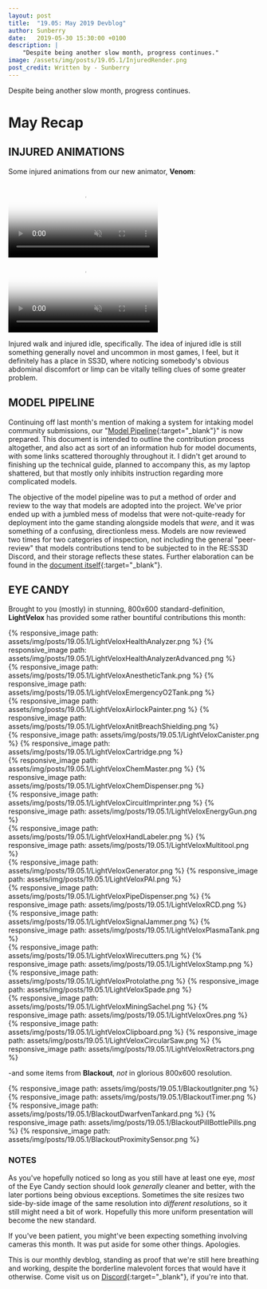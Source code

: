 ```yaml
---
layout: post
title:  "19.05: May 2019 Devblog"
author: Sunberry
date:   2019-05-30 15:30:00 +0100
description: |
    "Despite being another slow month, progress continues."
image: /assets/img/posts/19.05.1/InjuredRender.png
post_credit: Written by - Sunberry
---
```



Despite being another slow month, progress continues.

# May Recap

## INJURED ANIMATIONS

Some injured animations from our new animator, **Venom**:

<video autoplay="autoplay" muted loop="loop" poster="{{ site.baseurl }}/assets/img/posts/19.05.1/InjuredWalk.jpg">
  <source src="{{ site.baseurl }}/assets/img/posts/19.05.1/InjuredWalk.webm" type="video/webm">
  <source src="{{ site.baseurl }}/assets/img/posts/19.05.1/InjuredWalk.mp4" type="video/mp4">
</video>

<video autoplay="autoplay" muted loop="loop" poster="{{ site.baseurl }}/assets/img/posts/19.05.1/InjuredIdle.jpg">
  <source src="{{ site.baseurl }}/assets/img/posts/19.05.1/InjuredIdle.webm" type="video/webm">
  <source src="{{ site.baseurl }}/assets/img/posts/19.05.1/InjuredIdle.mp4" type="video/mp4">
</video>

Injured walk and injured idle, specifically. The idea of injured idle is still something generally novel and uncommon in most games, I feel, but it definitely has a place in SS3D, where noticing somebody's obvious abdominal discomfort or limp can be vitally telling clues of some greater problem.

## MODEL PIPELINE

Continuing off last month's mention of making a system for intaking model community submissions, our "[Model Pipeline](https://docs.google.com/document/d/1oz9qOsgDMaTaa3VagsiW9OdbJJvw3AvG6XR97ZZfLU8/edit?usp=sharing){:target="_blank"}" is now prepared. This document is intended to outline the contribution process altogether, and also act as sort of an information hub for model documents, with some links scattered thoroughly throughout it. I didn't get around to finishing up the technical guide, planned to accompany this, as my laptop shattered, but that mostly only inhibits instruction regarding more complicated models.

The objective of the model pipeline was to put a method of order and review to the way that models are adopted into the project. We've prior ended up with a jumbled mess of modelss that were not-quite-ready for deployment into the game standing alongside models that *were*, and it was something of a confusing, directionless mess. Models are now reviewed two times for two categories of inspection, not including the general "peer-review" that models contributions tend to be subjected to in the RE:SS3D Discord, and their storage reflects these states. Further elaboration can be found in the [document itself](https://docs.google.com/document/d/1oz9qOsgDMaTaa3VagsiW9OdbJJvw3AvG6XR97ZZfLU8/edit?usp=sharing){:target="_blank"}.

## EYE CANDY

Brought to you (mostly) in stunning, 800x600 standard-definition, **LightVelox** has provided some rather bountiful contributions this month:

<div class='horizontal-2' markdown='1'>
{% responsive_image path: assets/img/posts/19.05.1/LightVeloxHealthAnalyzer.png %}
{% responsive_image path: assets/img/posts/19.05.1/LightVeloxHealthAnalyzerAdvanced.png %}
</div>
<div class='horizontal-2' markdown='1'>
{% responsive_image path: assets/img/posts/19.05.1/LightVeloxAnestheticTank.png %}
{% responsive_image path: assets/img/posts/19.05.1/LightVeloxEmergencyO2Tank.png %}
</div>
<div class='horizontal-2' markdown='1'>
{% responsive_image path: assets/img/posts/19.05.1/LightVeloxAirlockPainter.png %}
{% responsive_image path: assets/img/posts/19.05.1/LightVeloxAnitBreachShielding.png %}
</div>
<div class='horizontal-2' markdown='1'>
{% responsive_image path: assets/img/posts/19.05.1/LightVeloxCanister.png %}
{% responsive_image path: assets/img/posts/19.05.1/LightVeloxCartridge.png %}
</div>
<div class='horizontal-2' markdown='1'>
{% responsive_image path: assets/img/posts/19.05.1/LightVeloxChemMaster.png %}
{% responsive_image path: assets/img/posts/19.05.1/LightVeloxChemDispenser.png %}
</div>
<div class='horizontal-2' markdown='1'>
{% responsive_image path: assets/img/posts/19.05.1/LightVeloxCircuitImprinter.png %}
{% responsive_image path: assets/img/posts/19.05.1/LightVeloxEnergyGun.png %}
</div>
<div class='horizontal-2' markdown='1'>
{% responsive_image path: assets/img/posts/19.05.1/LightVeloxHandLabeler.png %}
{% responsive_image path: assets/img/posts/19.05.1/LightVeloxMultitool.png %}
</div>
<div class='horizontal-2' markdown='1'>
{% responsive_image path: assets/img/posts/19.05.1/LightVeloxGenerator.png %}
{% responsive_image path: assets/img/posts/19.05.1/LightVeloxPAI.png %}
</div>
<div class='horizontal-2' markdown='1'>
{% responsive_image path: assets/img/posts/19.05.1/LightVeloxPipeDispenser.png %}
{% responsive_image path: assets/img/posts/19.05.1/LightVeloxRCD.png %}
</div>
<div class='horizontal-2' markdown='1'>
{% responsive_image path: assets/img/posts/19.05.1/LightVeloxSignalJammer.png %}
{% responsive_image path: assets/img/posts/19.05.1/LightVeloxPlasmaTank.png %}
</div>
<div class='horizontal-2' markdown='1'>
{% responsive_image path: assets/img/posts/19.05.1/LightVeloxWirecutters.png %}
{% responsive_image path: assets/img/posts/19.05.1/LightVeloxStamp.png %}
</div>
<div class='horizontal-2' markdown='1'>
{% responsive_image path: assets/img/posts/19.05.1/LightVeloxProtolathe.png %}
{% responsive_image path: assets/img/posts/19.05.1/LightVeloxSpade.png %}
</div>
<div class='horizontal-2' markdown='1'>
{% responsive_image path: assets/img/posts/19.05.1/LightVeloxMiningSachel.png %}
{% responsive_image path: assets/img/posts/19.05.1/LightVeloxOres.png %}
</div>
<div class='horizontal-3' markdown='1'>
{% responsive_image path: assets/img/posts/19.05.1/LightVeloxClipboard.png %}
{% responsive_image path: assets/img/posts/19.05.1/LightVeloxCircularSaw.png %}
{% responsive_image path: assets/img/posts/19.05.1/LightVeloxRetractors.png %}
</div>

-and some items from **Blackout**, *not* in glorious 800x600 resolution.

<div class='horizontal-2' markdown='1'>
{% responsive_image path: assets/img/posts/19.05.1/BlackoutIgniter.png %}
{% responsive_image path: assets/img/posts/19.05.1/BlackoutTimer.png %}
</div>
<div class='horizontal-3' markdown='1'>
{% responsive_image path: assets/img/posts/19.05.1/BlackoutDwarfvenTankard.png %}
{% responsive_image path: assets/img/posts/19.05.1/BlackoutPillBottlePills.png %}
{% responsive_image path: assets/img/posts/19.05.1/BlackoutProximitySensor.png %}
</div>

### NOTES

As you've hopefully noticed so long as you still have at least one eye, *most* of the Eye Candy section should look *generally* cleaner and better, with the later portions being obvious exceptions. Sometimes the site resizes two side-by-side image of the same resolution into *different resolutions*, so it still might need a bit of work. Hopefully this more uniform presentation will become the new standard.

If you've been patient, you might've been expecting something involving cameras this month. It was put aside for some other things. Apologies.

This is our monthly devblog, standing as proof that we're still here breathing and working, despite the borderline malevolent forces that would have it otherwise.
Come visit us on [Discord](https://discord.gg/3ny9tdH){:target="_blank"}, if you're into that.
